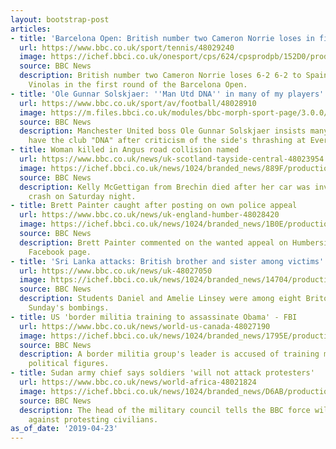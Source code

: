 ```yaml
---
layout: bootstrap-post
articles:
- title: 'Barcelona Open: British number two Cameron Norrie loses in first round'
  url: https://www.bbc.co.uk/sport/tennis/48029240
  image: https://ichef.bbci.co.uk/onesport/cps/624/cpsprodpb/152D0/production/_106563768_gettyimages-1143267763.jpg
  source: BBC News
  description: British number two Cameron Norrie loses 6-2 6-2 to Spain's Albert Ramos
    Vinolas in the first round of the Barcelona Open.
- title: 'Ole Gunnar Solskjaer: ''Man Utd DNA'' in many of my players'
  url: https://www.bbc.co.uk/sport/av/football/48028910
  image: https://m.files.bbci.co.uk/modules/bbc-morph-sport-page/3.0.0/images/bbc-sport-logo.png
  source: BBC News
  description: Manchester United boss Ole Gunnar Solskjaer insists many of his players
    have the club "DNA" after criticism of the side's thrashing at Everton.
- title: Woman killed in Angus road collision named
  url: https://www.bbc.co.uk/news/uk-scotland-tayside-central-48023954
  image: https://ichef.bbci.co.uk/news/1024/branded_news/889F/production/_106557943_capture.jpg
  source: BBC News
  description: Kelly McGettigan from Brechin died after her car was involved in a
    crash on Saturday night.
- title: Brett Painter caught after posting on own police appeal
  url: https://www.bbc.co.uk/news/uk-england-humber-48028420
  image: https://ichef.bbci.co.uk/news/1024/branded_news/1B0E/production/_106562960_brett1.jpg
  source: BBC News
  description: Brett Painter commented on the wanted appeal on Humberside Police's
    Facebook page.
- title: 'Sri Lanka attacks: British brother and sister among victims'
  url: https://www.bbc.co.uk/news/uk-48027050
  image: https://ichef.bbci.co.uk/news/1024/branded_news/14704/production/_106561738_linseys.jpg
  source: BBC News
  description: Students Daniel and Amelie Linsey were among eight Britons killed in
    Sunday's bombings.
- title: US 'border militia training to assassinate Obama' - FBI
  url: https://www.bbc.co.uk/news/world-us-canada-48027190
  image: https://ichef.bbci.co.uk/news/1024/branded_news/1795E/production/_106560669_tv053502938.jpg
  source: BBC News
  description: A border militia group's leader is accused of training members to eliminate
    political figures.
- title: Sudan army chief says soldiers 'will not attack protesters'
  url: https://www.bbc.co.uk/news/world-africa-48021824
  image: https://ichef.bbci.co.uk/news/1024/branded_news/D6AB/production/_106555945_sudan5.jpg
  source: BBC News
  description: The head of the military council tells the BBC force will not be used
    against protesting civilians.
as_of_date: '2019-04-23'
---
```


